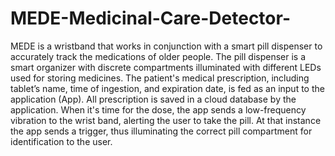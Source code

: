 # MEDE-Medicinal-Care-Detector-

MEDE is a wristband that works in conjunction with a smart pill dispenser to accurately track the medications of older people.
The pill dispenser is a smart organizer with discrete compartments illuminated with different LEDs used for storing medicines.
The patient's medical prescription, including tablet’s name, time of ingestion, and expiration date, is fed as an input to the application (App).
All prescription is saved in a cloud database by the application. When it's time for the dose, the app sends a low-frequency vibration to the wrist band, alerting the user to take the pill. At that instance the app sends a trigger, thus illuminating the correct pill compartment for identification to the user.
